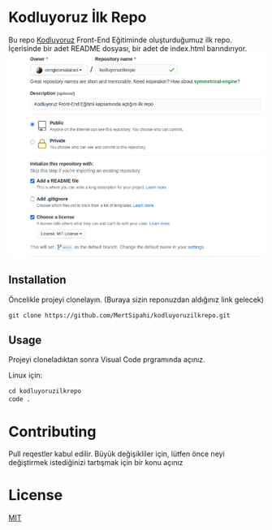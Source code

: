 # Kodluyoruz İlk Repo

Bu repo [Kodluyoruz](https://koduluyoruz.org) Front-End Eğitiminde oluşturduğumuz ilk repo. İçerisinde bir adet README dosyası, bir adet de index.html barındırıyor.
![projemizin resmi](https://raw.githubusercontent.com/Kodluyoruz/taskforce/main/git/odev1/figures/github.png)
## Installation
Öncelikle projeyi clonelayın. (Buraya sizin reponuzdan aldığınız link gelecek)

```
git clone https://github.com/MertSipahi/kodluyoruzilkrepo.git
```

## Usage
Projeyi cloneladıktan sonra Visual Code prgramında açınız.

Linux için:

```
cd kodluyoruzilkrepo
code .
```

# Contributing
Pull reqestler kabul edilir. Büyük değişikliler için, lütfen önce neyi değiştirmek istediğinizi tartışmak için bir konu açınız

# License

[MIT](https://choosealicense.com/licenses/mit/)

